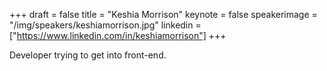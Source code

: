 +++
draft = false
title = "Keshia Morrison"
keynote = false
speakerimage = "/img/speakers/keshiamorrison.jpg"
linkedin = ["https://www.linkedin.com/in/keshiamorrison"]
+++

Developer trying to get into front-end.